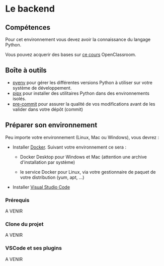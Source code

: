 # Le backend

## Compétences

Pour cet environnement vous devez avoir la connaissance du langage Python.

Vous pouvez acquerir des bases sur [ce cours](https://openclassrooms.com/fr/courses/4262331-demarrez-votre-projet-avec-python) OpenClassroom.

## Boîte à outils

- [pyenv](https://github.com/pyenv/pyenv) pour gérer les différentes versions Python à utiliser sur votre système de développement.
- [pipx](https://pipxproject.github.io/pipx/) pour installer des utilitaires Python dans des environnements isolés.
- [pre-commit](https://pre-commit.com/) pour assurer la qualité de vos modifications avant de les valider dans votre dépôt (commit)

## Préparer son environnement

Peu importe votre environnement (Linux, Mac ou Windows), vous devrez :

- Installer [Docker](https://www.docker.com/get-started). Suivant votre environnement ce sera :

  - Docker Desktop pour Windows et Mac (attention une archive d'installation par système)

  - le service Docker pour Linux, via votre gestionnaire de paquet de votre distribution (yum, apt, ...)

- Installer [Visual Studio Code](https://code.visualstudio.com/Download)

### Prérequis

A VENIR

### Clone du projet

A VENIR

### VSCode et ses plugins

A VENIR
